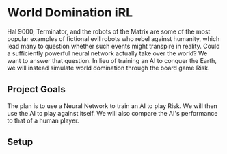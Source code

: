 # World Domination iRL

Hal 9000, Terminator, and the robots of the Matrix are some of the most popular examples of fictional evil robots who rebel against humanity, which lead many to question whether such events might transpire in reality. Could a sufficiently powerful neural network actually take over the world? We want to answer that question. In lieu of training an AI to conquer the Earth, we will instead simulate world domination through the board game Risk. 


## Project Goals
The plan is to use a Neural Network to train an AI to play Risk. We will then use the AI to play against itself. We will also compare the AI's performance to that of a human player.

## Setup
